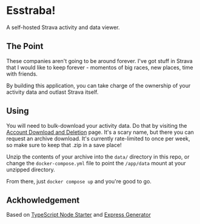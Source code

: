 # Esstraba!

A self-hosted Strava activity and data viewer.

## The Point
These companies aren't going to be around forever. I've got stuff in Strava that
I would like to keep forever - momentos of big races, new places, time with
friends.

By building this application, you can take charge of the ownership of your
activity data and outlast Strava itself.

## Using
You will need to bulk-download your activity data. Do that by visiting the
[Account Download and
Deletion](https://www.strava.com/athlete/delete_your_account) page. It's a scary
name, but there you can request an archive download. It's currently rate-limited
to once per week, so make sure to keep that .zip in a save place!

Unzip the contents of your archive into the `data/` directory in this repo, or
change the `docker-compose.yml` file to point the `/app/data` mount at your
unzipped directory.

From there, just `docker compose up` and you're good to go.

## Ackhowledgement
Based on [TypeScript Node Starter](https://github.com/Microsoft/TypeScript-Node-Starter) and [Express Generator](https://github.com/expressjs/generator)
